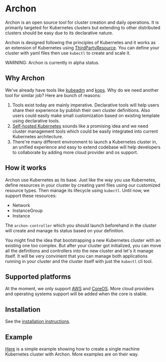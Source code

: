 Archon
======

Archon is an open source tool for cluster creation and daily operations.
It is primarily targeted for Kubernetes clusters but extending to other
distributed clusters should be easy due to its declarative nature.

Archon is designed following the principles of Kubernetes and it works as
an extension of Kubernetes using [ThirdPartyResource]. You can define your
cluster with yaml files then use `kubectl` to create and scale it.

WARNING: Archon is currently in alpha status.

Why Archon
----------

We've already have tools like [kubeadm] and [kops]. Why do we need another tool
for similar job? Here are bunch of reasons:

  1. Tools exist today are mainly imperative. Declarative tools will help
  users share their experience by publish their own cluster definitions.
  Also users could easily make small customization based on existing template
  using declarative tools.
  2. [Self-hosted Kubernetes] sounds like a promising idea and we need cluster
  management tools which could be easily integrated into current Kubernetes
  architecture.
  3. There're many different environment to launch a Kubernetes cluster in,
  an unified experience and easy to extend codebase will help developers to
  collaborate by adding more cloud provider and os support.

How it works
------------

Archon use Kubernetes as its base. Just like the way you use Kubernetes,
define resources in your cluster by creating yaml files using our customized
resource types. Then manage its lifecycle using `kubectl`. Until now, we
support these resources:

  - Network
  - InstanceGroup
  - Instance

The `archon-controller` which you should launch beforehand in the cluster will
create and manage its status based on your definition.

You might find the idea that bootstrapping a new Kubernetes cluster with an existing
one too complex. But after your cluster got initialized, you can move all the
definitions and controllers into the new cluster and let's it manage itself. It will
be very convinient that you can manage both applications running in your cluster
and the cluster itself with just the `kubectl` cli tool.

Supported platforms
-------------------

At the moment, we only support [AWS] and [CoreOS]. More cloud providers and operating
systems support will be added when the core is stable.

Installation
------------

See the [installation instructions].


Example
-------

[Here][simple-example] is a simple example showing how to create a single machine
Kubernetes cluster with Archon. More examples are on their way.

[ThirdPartyResource]: http://kubernetes.io/docs/user-guide/thirdpartyresources/
[kubeadm]: https://github.com/kubernetes/kubeadm
[kops]: https://github.com/kubernetes/kops
[AWS]: https://aws.amazon.com
[CoreOS]: https://coreos.com/os/docs/latest/
[simple-example]: https://github.com/kubeup/archon/tree/master/example/k8s-simple
[Self-hosted Kubernetes]: https://github.com/kubernetes/community/pull/206
[installation instructions]: https://github.com/kubeup/archon/blob/master/docs/installation.md
